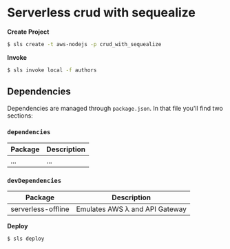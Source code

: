 # Serverless crud with sequealize

**Create Project**

```sh
$ sls create -t aws-nodejs -p crud_with_sequealize
```

**Invoke**
```sh
$ sls invoke local -f authors
```

## Dependencies
Dependencies are managed through `package.json`.
In that file you'll find two sections:

### `dependencies`

| Package                         | Description                                                           |
| ------------------------------- | --------------------------------------------------------------------- |
| ...                             | ...                                                                   |

### `devDependencies`

| Package                         | Description                                                            |
| ------------------------------- | ---------------------------------------------------------------------- |
| serverless-offline              | Emulates AWS λ and API Gateway                                         |

**Deploy**
```sh
$ sls deploy
```



